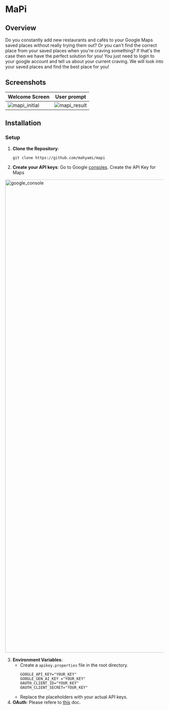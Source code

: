 
# MaPi

## Overview

Do you constantly add new restaurants and cafés to your Google Maps saved places without really trying them out? 
Or you can't find the correct place from your saved places when you're craving something? 
If that's the case then we have the perfect solution for you!
You just need to login to your google account and tell us about your current craving. 
We will look into your saved places and find the best place for you! 


## Screenshots

| **Welcome Screen** | **User prompt** |
| -------------- | ----------- |
| ![mapi_initial](https://github.com/user-attachments/assets/1567897c-2e9a-466c-b082-0d1e21abbd0f) | ![mapi_result](https://github.com/user-attachments/assets/2e89efa4-c57c-480e-909b-e668020dfbc3) |

## Installation

### Setup

1. **Clone the Repository**:
    
    `git clone https://github.com/mahyami/mapi`

2. **Create your API keys**:
    Go to Google [consoles](https://console.cloud.google.com/apis/credentials).
    Create the API Key for Maps
<img width="1502" alt="google_console" src="https://github.com/user-attachments/assets/f4e16c02-89c5-4677-aa27-e13e21b838dd">

3. **Environment Variables**:
    - Create a `apikey.properties` file in the root directory.
	    ```
		GOOGLE_API_KEY="YOUR_KEY"  
		GOOGLE_GEN_AI_KEY ="YOUR_KEY"
     	OAUTH_CLIENT_ID="YOUR_KEY"
   		OAUTH_CLIENT_SECRET="YOUR_KEY"
	    ```
    - Replace the placeholders with your actual API keys.
4. **OAuth**:
    Please refere to [this](https://github.com/mahyami/mapi/blob/main/oauth.md) doc.

